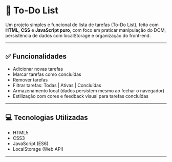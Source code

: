 # 📝 To-Do List

Um projeto simples e funcional de lista de tarefas (To-Do List), feito com **HTML**, **CSS** e **JavaScript puro**, com foco em praticar manipulação do DOM, persistência de dados com localStorage e organização do front-end.

---

## ✅ Funcionalidades

- Adicionar novas tarefas
- Marcar tarefas como concluídas
- Remover tarefas
- Filtrar tarefas: Todas | Ativas | Concluídas
- Armazenamento local (dados persistem mesmo ao fechar o navegador)
- Estilização com cores e feedback visual para tarefas concluídas

---

## 💻 Tecnologias Utilizadas

- HTML5
- CSS3
- JavaScript (ES6)
- LocalStorage (Web API)

---
